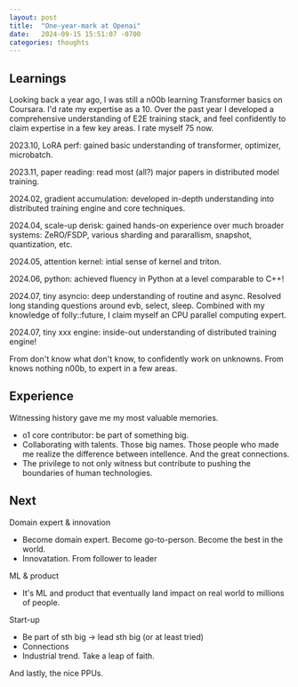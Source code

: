 ```yaml
---
layout: post
title:  "One-year-mark at Openai"
date:   2024-09-15 15:51:07 -0700
categories: thoughts
---
```


## Learnings
Looking back a year ago, I was still a n00b learning Transformer basics on Coursara. I'd rate my expertise as a 10. Over the past year I developed a comprehensive understanding of E2E training stack, and feel confidently to claim expertise in a few key areas. I rate myself 75 now. 


2023.10, LoRA perf: gained basic understanding of transformer, optimizer, microbatch.

2023.11, paper reading: read most (all?) major papers in distributed model training. 

2024.02, gradient accumulation: developed in-depth understanding into distributed training engine and core techniques.

2024.04, scale-up derisk: gained hands-on experience over much broader systems: ZeRO/FSDP, various sharding and pararallism, snapshot, quantization, etc.

2024.05, attention kernel: intial sense of kernel and triton.

2024.06, python: achieved fluency in Python at a level comparable to C++!

2024.07, tiny asyncio: deep understanding of routine and async. Resolved long standing questions around evb, select, sleep. Combined with my knowledge of folly::future, I claim myself an CPU parallel computing expert.

2024.07, tiny xxx engine: inside-out understanding of distributed training engine!


From don't know what don't know, to confidently work on unknowns.
From knows nothing n00b, to expert in a few areas.

## Experience
Witnessing history gave me my most valuable memories.
* o1 core contributor: be part of something big.
* Collaborating with talents. Those big names. Those people who made me realize the difference between intellence. And the great connections. 
* The privilege to not only witness but contribute to pushing the boundaries of human technologies.


## Next
Domain expert & innovation
* Become domain expert. Become go-to-person. Become the best in the world.
* Innovatation. From follower to leader

ML & product
* It's ML and product that eventually land impact on real world to millions of people.

Start-up
* Be part of sth big -> lead sth big (or at least tried)
* Connections
* Industrial trend. Take a leap of faith.


And lastly, the nice PPUs.




